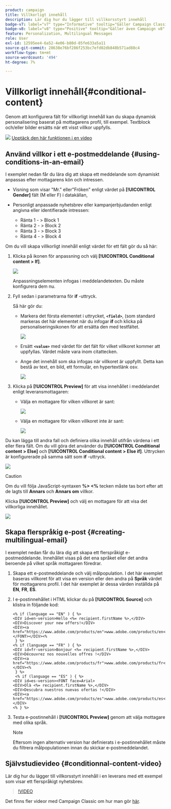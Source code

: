 ```yaml
---
product: campaign
title: Villkorligt innehåll
description: Lär dig hur du lägger till villkorsstyrt innehåll
badge-v7: label="v7" type="Informative" tooltip="Gäller Campaign Classic v7"
badge-v8: label="v8" type="Positive" tooltip="Gäller även Campaign v8"
feature: Personalization, Multilingual Messages
role: User
exl-id: 12595ee4-6a52-4e06-b80d-85fe633a5a11
source-git-commit: 28638e76bf286f253bc7efd02db848b571ad88c4
workflow-type: tm+mt
source-wordcount: '494'
ht-degree: 7%

---
```


# Villkorligt innehåll{#conditional-content}

Genom att konfigurera fält för villkorligt innehåll kan du skapa dynamisk personalisering baserat på mottagarens profil, till exempel. Textblock och/eller bilder ersätts när ett visst villkor uppfylls.

![](assets/do-not-localize/how-to-video.png) [Upptäck den här funktionen i en video](#conditionnal-content-video)


## Använd villkor i ett e-postmeddelande {#using-conditions-in-an-email}

I exemplet nedan får du lära dig att skapa ett meddelande som dynamiskt anpassas efter mottagarens kön och intressen.

* Visning som visar &quot;Mr.&quot; eller&quot;Fröken&quot; enligt värdet på **[!UICONTROL Gender]** fält (M eller F) i datakällan,
* Personligt anpassade nyhetsbrev eller kampanjerbjudanden enligt angivna eller identifierade intressen:

   * Ränta 1 - > Block 1
   * Ränta 2 - > Block 2
   * Ränta 3 - > Block 3
   * Ränta 4 - > Block 4

Om du vill skapa villkorligt innehåll enligt värdet för ett fält gör du så här:

1. Klicka på ikonen för anpassning och välj **[!UICONTROL Conditional content > If]**.

   ![](assets/s_ncs_user_conditional_content02.png)

   Anpassningselementen infogas i meddelandetexten. Du måste konfigurera dem nu.

1. Fyll sedan i parametrarna för **if** -uttryck.

   Så här gör du:

   * Markera det första elementet i uttrycket, **`<field>`**, (som standard markeras det här elementet när du infogar **if** och klicka på personaliseringsikonen för att ersätta den med testfältet.

     ![](assets/s_ncs_user_conditional_content03.png)

   * Ersätt **`<value>`** med värdet för det fält för vilket villkoret kommer att uppfyllas. Värdet måste vara inom citattecken.
   * Ange det innehåll som ska infogas när villkoret är uppfyllt. Detta kan bestå av text, en bild, ett formulär, en hypertextlänk osv.

     ![](assets/s_ncs_user_conditional_content04.png)

1. Klicka på **[!UICONTROL Preview]** för att visa innehållet i meddelandet enligt leveransmottagaren:

   * Välja en mottagare för vilken villkoret är sant:

     ![](assets/s_ncs_user_conditional_content05.png)

   * Välja en mottagare för vilken villkoret inte är sant:

     ![](assets/s_ncs_user_conditional_content06.png)

Du kan lägga till andra fall och definiera olika innehåll utifrån värdena i ett eller flera fält. Om du vill göra det använder du **[!UICONTROL Conditional content > Else]** och **[!UICONTROL Conditional content > Else if]**. Uttrycken är konfigurerade på samma sätt som **if** -uttryck.

![](assets/s_ncs_user_conditional_content07.png)

>[!CAUTION]
>
>Om du vill följa JavaScript-syntaxen **%> &lt;%** tecken måste tas bort efter att de lagts till **Annars** och **Annars om** villkor.

Klicka **[!UICONTROL Preview]** och välj en mottagare för att visa det villkorliga innehållet.

![](assets/s_ncs_user_conditional_content08.png)

## Skapa flerspråkig e-post {#creating-multilingual-email}

I exemplet nedan får du lära dig att skapa ett flerspråkigt e-postmeddelande. Innehållet visas på det ena språket eller det andra beroende på vilket språk mottagaren föredrar.

1. Skapa ett e-postmeddelande och välj målpopulation. I det här exemplet baseras villkoret för att visa en version eller den andra på **Språk** värdet för mottagarens profil. I det här exemplet är dessa värden inställda på **EN**, **FR**, **ES**.
1. I e-postinnehållet i HTML klickar du på **[!UICONTROL Source]** och klistra in följande kod:

   ```
   <% if (language == "EN" ) { %>
   <DIV id=en-version>Hello <%= recipient.firstName %>,</DIV>
   <DIV>Discover your new offers!</DIV>
   <DIV><a href="https://www.adobe.com/products/en">www.adobe.com/products/en</A></FONT></DIV><%
    } %>
   <% if (language == "FR" ) { %>
   <DIV id=fr-version>Bonjour <%= recipient.firstName %>,</DIV>
   <DIV>Découvrez nos nouvelles offres !</DIV>
   <DIV><a href="https://www.adobe.com/products/fr">www.adobe.com/products/fr</A></DIV><%
    } %>
    <% if (language == "ES" ) { %>
   <DIV id=es-version><FONT face=Arial>
   <DIV>Olà <%= recipient.firstName %>,</DIV>
   <DIV>Descubra nuestros nuevas ofertas !</DIV>
   <DIV><a href="https://www.adobe.com/products/es">www.adobe.com/products/es</A></DIV>
   <% } %>
   ```

1. Testa e-postinnehåll i **[!UICONTROL Preview]** genom att välja mottagare med olika språk.

   >[!NOTE]
   >
   >Eftersom ingen alternativ version har definierats i e-postinnehållet måste du filtrera målpopulationen innan du skickar e-postmeddelandet.

## Självstudievideo {#conditionnal-content-video}

Lär dig hur du lägger till villkorsstyrt innehåll i en leverans med ett exempel som visar ett flerspråkigt nyhetsbrev.

>[!VIDEO](https://video.tv.adobe.com/v/24926?quality=12)

Det finns fler videor med Campaign Classic om hur man gör [här](https://experienceleague.adobe.com/docs/campaign-classic-learn/tutorials/overview.html?lang=sv).
